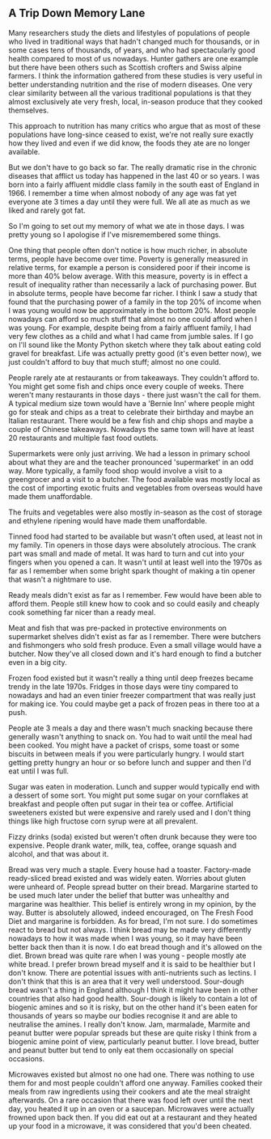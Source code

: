 <a name="memory"></a>
## A Trip Down Memory Lane

Many researchers study the diets and lifestyles of populations of people who lived in traditional ways that hadn't changed much for thousands, or in some cases tens of thousands, of years, and who had spectacularly good health compared to most of us nowadays. Hunter gathers are one example but there have been others such as Scottish crofters and Swiss alpine farmers. I think the information gathered from these studies is very useful in better understanding nutrition and the rise of modern diseases. One very clear similarity between all the various traditional populations is that they almost exclusively ate very fresh, local, in-season produce that they cooked themselves.

This approach to nutrition has many critics who argue that as most of these populations have long-since ceased to exist, we're not really sure exactly how they lived and even if we did know, the foods they ate are no longer available. 

But we don't have to go back so far. The really dramatic rise in the chronic diseases that afflict us today has happened in the last 40 or so years. I was born into a fairly affluent middle class family in the south east of England in 1966. I remember a time when almost nobody of any age was fat yet everyone ate 3 times a day until they were full. We all ate as much as we liked and rarely got fat.

So I'm going to set out my memory of what we ate in those days. I was pretty young so I apologise if I've misremembered some things.

One thing that people often don't notice is how much richer, in absolute terms, people have become over time. Poverty is generally measured in relative terms, for example a person is considered poor if their income is more than 40% below average. With this measure, poverty is in effect a result of inequality rather than necessarily a lack of purchasing power. But in absolute terms, people have become far richer. I think I saw a study that found that the purchasing power of a family in the top 20% of income when I was young would now be approximately in the bottom 20%. Most people nowadays can afford so much stuff that almost no one could afford when I was young. For example, despite being from a fairly affluent family, I had very few clothes as a child and what I had came from jumble sales. If I go on I'll sound like the Monty Python sketch where they talk about eating cold gravel for breakfast. Life was actually pretty good (it's even better now), we just couldn't afford to buy that much stuff; almost no one could. 

People rarely ate at restaurants or from takeaways. They couldn't afford to. You might get some fish and chips once every couple of weeks. There weren't many restaurants in those days - there just wasn't the call for them. A typical medium size town would have a 'Bernie Inn' where people might go for steak and chips as a treat to celebrate their birthday and maybe an Italian restaurant. There would be a few fish and chip shops and maybe a couple of Chinese takeaways. Nowadays the same town will have at least 20 restaurants and multiple fast food outlets.

Supermarkets were only just arriving. We had a lesson in primary school about what they are and the teacher pronounced 'supermarket' in an odd way. More typically, a family food shop would involve a visit to a greengrocer and a visit to a butcher. The food available was mostly local as the cost of importing exotic fruits and vegetables from overseas would have made them unaffordable.

The fruits and vegetables were also mostly in-season as the cost of storage and ethylene ripening would have made them unaffordable.

Tinned food had started to be available but wasn't often used, at least not in my family. Tin openers in those days were absolutely atrocious. The crank part was small and made of metal. It was hard to turn and cut into your fingers when you opened a can. It wasn't until at least well into the 1970s as far as I remember when some bright spark thought of making a tin opener that wasn't a nightmare to use.

Ready meals didn't exist as far as I remember. Few would have been able to afford them. People still knew how to cook and so could easily and cheaply cook something far nicer than a ready meal.

Meat and fish that was pre-packed in protective environments on supermarket shelves didn't exist as far as I remember. There were butchers and fishmongers who sold fresh produce. Even a small village would have a butcher. Now they've all closed down and it's hard enough to find a butcher even in a big city.

Frozen food existed but it wasn't really a thing until deep freezes became trendy in the late 1970s. Fridges in those days were tiny compared to nowadays and had an even tinier freezer compartment that was really just for making ice. You could maybe get a pack of frozen peas in there too at a push.

People ate 3 meals a day and there wasn't much snacking because there generally wasn't anything to snack on. You had to wait until the meal had been cooked. You might have a packet of crisps, some toast or some biscuits in between meals if you were particularly hungry. I would start getting pretty hungry an hour or so before lunch and supper and then I'd eat until I was full.

Sugar was eaten in moderation. Lunch and supper would typically end with a dessert of some sort. You might put some sugar on your cornflakes at breakfast and people often put sugar in their tea or coffee. Artificial sweeteners existed but were expensive and rarely used and I don't thing things like high fructose corn syrup were at all prevalent. 

Fizzy drinks (soda) existed but weren't often drunk because they were too expensive. People drank water, milk, tea, coffee, orange squash and alcohol, and that was about it.

Bread was very much a staple. Every house had a toaster. Factory-made ready-sliced bread existed and was widely eaten. Worries about gluten were unheard of. People spread butter on their bread. Margarine started to be used much later under the belief that butter was unhealthy and margarine was healthier. This belief is entirely wrong in my opinion, by the way. Butter is absolutely allowed, indeed encouraged, on The Fresh Food Diet and margarine is forbidden. As for bread, I'm not sure. I do sometimes react to bread but not always. I think bread may be made very differently nowadays to how it was made when I was young, so it may have been better back then than it is now. I do eat bread though and it's allowed on the diet. Brown bread was quite rare when I was young - people mostly ate white bread. I prefer brown bread myself and it is said to be healthier but I don't know. There are potential issues with anti-nutrients such as lectins. I don't think that this is an area that it very well understood. Sour-dough bread wasn't a thing in England although I think it might have been in other countries that also had good health. Sour-dough is likely to contain a lot of biogenic amines and so it is risky, but on the other hand it's been eaten for thousands of years so maybe our bodies recognise it and are able to neutralise the amines. I really don't know. Jam, marmalade, Marmite and peanut butter were popular spreads but these are quite risky I think from a biogenic amine point of view, particularly peanut butter. I love bread, butter and peanut butter but tend to only eat them occasionally on special occasions. 

Microwaves existed but almost no one had one. There was nothing to use them for and most people couldn't afford one anyway. Families cooked their meals from raw ingredients using their cookers and ate the meal straight afterwards. On a rare occasion that there was food left over until the next day, you heated it up in an oven or a saucepan. Microwaves were actually frowned upon back then. If you did eat out at a restaurant and they heated up your food in a microwave, it was considered that you'd been cheated.
